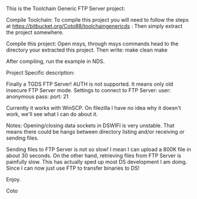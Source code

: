 This is the Toolchain Generic FTP Server project:

Compile Toolchain: To compile this project you will need to follow the steps at https://bitbucket.org/Coto88/toolchaingenericds : Then simply extract the project somewhere.

Compile this project: Open msys, through msys commands head to the directory your extracted this project. Then write: make clean make

After compiling, run the example in NDS.

Project Specific description: 

Finally a TGDS FTP Server! AUTH is not supported. It means only old insecure FTP Server mode.
Settings to connect to FTP Server:
user: anonymous
pass:
port: 21

Currently it works with WinSCP. On filezilla I have no idea why it doesn't work, we'll see what I can do about it.

Notes: Opening/closing data sockets in DSWIFI is very unstable. That means there could be hangs between directory listing and/or receiving or sending files.


Sending files to FTP Server is not so slow! I mean I can upload a 800K file in about 30 seconds. On the other hand, retrieving files from FTP Server is painfully slow.
This has actually sped up most DS development I am doing. Since I can now just use FTP to transfer binaries to DS!

Enjoy.

Coto
